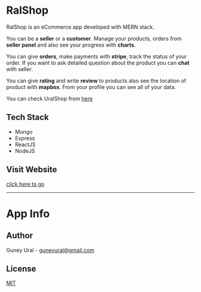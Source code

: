 # RalShop

RalShop is an eCommerce app developed with MERN stack. 

You can be a **seller** or a **customer**. Manage your products, orders from **seller panel** and also see your progress with **charts**. 

You can give **orders**, make payments with **stripe**, track the status of your order. If you want to ask detailed question about the product you can **chat** with seller.

You can give **rating** and write **review** to products also see the location of product with **mapbox**. From your profile you can see all of your data.

You can check UralShop from [here](https://practical-carson-947785.netlify.app/)

## Tech Stack

- Mongo
- Express
- ReactJS
- NodeJS

## Visit Website
  
  [click here to go](https://practical-carson-947785.netlify.app/)
  
---

# App Info

## Author

Guney Ural - guneyural@gmail.com

## License

[MIT](https://choosealicense.com/licenses/mit/)

